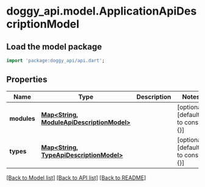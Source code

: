 # doggy_api.model.ApplicationApiDescriptionModel

## Load the model package
```dart
import 'package:doggy_api/api.dart';
```

## Properties
Name | Type | Description | Notes
------------ | ------------- | ------------- | -------------
**modules** | [**Map<String, ModuleApiDescriptionModel>**](ModuleApiDescriptionModel.md) |  | [optional] [default to const {}]
**types** | [**Map<String, TypeApiDescriptionModel>**](TypeApiDescriptionModel.md) |  | [optional] [default to const {}]

[[Back to Model list]](../README.md#documentation-for-models) [[Back to API list]](../README.md#documentation-for-api-endpoints) [[Back to README]](../README.md)


